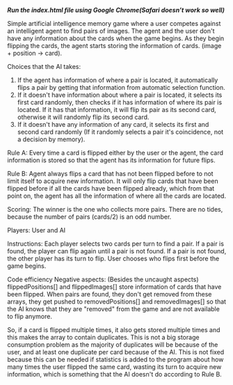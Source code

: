 *****Run the index.html file using Google Chrome(Safari doesn’t work so well)*****



Simple artificial intelligence memory game where a user competes against 
an intelligent agent to find pairs of images. The agent and the user don't
have any information about the cards when the game begins. As they begin flipping
the cards, the agent starts storing the information of cards. 
(image + position -> card).

Choices that the AI takes:
 1) If the agent has information of where a pair is located, it automatically
    flips a pair by getting that information from automatic selection 
    function.
 2) If it doesn't have information about where a pair is located, it selects
    its first card randomly, then checks if it has information of where its
    pair is located. If it has that information, it will flip its pair as
    its second card, otherwise it will randomly flip its second card.
 3) If it doesn't have any information of any card, it selects its first
    and second card randomly (If it randomly selects a pair it's 
    coincidence, not a decision by memory).

 Rule A: Every time a card is flipped either by the user or the agent, the
         card information is stored so that the agent has its information
         for future flips.

Rule B: Agent always flips a card that has not been flipped before to not
         limit itself to acquire new information.
         It will only flip cards that have been flipped before if all the
         cards have been flipped already, which from that point on, the
         agent has all the information of where all the cards are located.

Scoring: The winner is the one who collects more pairs. There are no tides,
          because the number of pairs (cards/2) is an odd number.

Players: User and AI

Instructions:
 Each player selects two cards per turn to find a pair. If a pair is found,
 the player can flip again until a pair is not found. If a pair is not found,
 the other player has its turn to flip. User chooses who flips first before
 the game begins.
 
Code efficiency
 Negative aspects: (Besides the uncaught aspects)
 flippedPositions[] and flippedImages[] store information of cards that have
 been flipped. When pairs are found, they don't get removed from these
 arrays, they get pushed to removedPositions[] and removedImages[] so that
 the AI knows that they are "removed" from the game and are not available to
 flip anymore.
 
 So, if a card is flipped multiple times, it also gets stored multiple times
 and this makes the array to contain duplicates. This is not a big storage 
 consumption problem as the majority of duplicates will be because of the 
 user, and at least one duplicate per card because of the AI. 
 This is not fixed because this can be needed if statistics is added to the
 program about how many times the user flipped the same card, wasting its 
 turn to acquire new information, which is something that the AI doesn't do
 according to Rule B.

